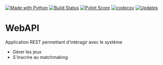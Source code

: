 [![Made with Python](https://img.shields.io/badge/Made%20with-Python-1f425f.svg)](https://www.python.org/)
[![Build Status](https://travis-ci.org/JWebgames/WebAPI.svg?branch=master)](https://travis-ci.org/JWebgames/WebAPI)
[![Pylint Score](https://pylint.julien00859.be/rating2.svg)](https://pylint.julien00859.be/report.html)
[![codecov](https://codecov.io/gh/JWebgames/WebAPI/branch/master/graph/badge.svg)](https://codecov.io/gh/JWebgames/WebAPI)
[![Updates](https://pyup.io/repos/github/JWebgames/WebAPI/shield.svg)](https://pyup.io/repos/github/JWebgames/WebAPI/)

# WebAPI

Application REST permettant d'intéragir avec le système

* Gérer les jeux
* S'inscrire au matchmaking
